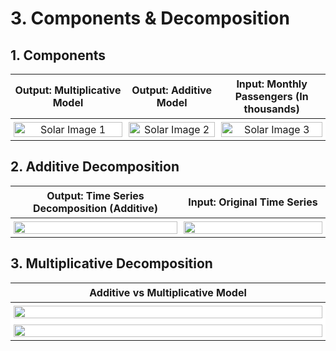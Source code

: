 # 3. Components & Decomposition

## 1. Components

<style>
    table.custom-table {
        max-width: 1000px;
        width: 100%;
        margin: 0 auto; /* centers the table on the page */
    }

    table.custom-table td {
        background-color: #fff;
    }
    
    table.custom-table th, table.custom-table td {
        text-align: center;
        vertical-align: middle;
        padding: 5px;
        width: 333px; /* distribute the total width equally among three columns */
    }

    table.custom-table img {
        width: 100%;
        display: block; /* removes any gap under the image */
    }
</style>


<table class="custom-table">
    <thead>
        <tr>
            <th>Output: Multiplicative Model</th>
            <th>Output: Additive Model</th>
            <th>Input: Monthly Passengers (In thousands)</th>
        </tr>
    </thead>
    <tbody>
        <tr>
            <td>
                <img src="src/01_output_2.png" alt="Solar Image 1">
            </td>
            <td>
                <img src="src/01_output_1.png" alt="Solar Image 2">
            </td>
            <td>
                <img src="src/01_input.png" alt="Solar Image 3">
            </td>
        </tr>
    </tbody>
</table>

## 2. Additive Decomposition

<style>
    table.custom-table {
        max-width: 1000px;
        width: 100%;
        margin: 0 auto; /* centers the table on the page */
    }

    table.custom-table td {
        background-color: #fff;
    }
    
    table.custom-table th, table.custom-table td {
        text-align: center;
        vertical-align: middle;
        padding: 5px;
        width: 500px; /* distribute the total width equally among three columns */
    }

    table.custom-table img {
        width: 100%;
        display: block; /* removes any gap under the image */
    }
</style>


<table class="custom-table">
    <thead>
        <tr>
            <th>Output: Time Series Decomposition (Additive)</th>
            <th>Input: Original Time Series</th>
        </tr>
    </thead>
    <tbody>
        <tr>
            <td>
                <img src="src/02_output.png">
            </td>
            <td>
                <img src="src/02_input.png">
            </td>
        </tr>
    </tbody>
</table>

## 3. Multiplicative Decomposition

<style>
    table.custom-table {
        max-width: 600px;
        width: 100%;
        margin: 0 auto; /* centers the table on the page */
    }

    table.custom-table td {
        background-color: #fff;
    }
    
    table.custom-table th, table.custom-table td {
        text-align: center;
        vertical-align: middle;
        padding: 5px;
        width: 600px; /* distribute the total width equally among three columns */
    }

    table.custom-table img {
        width: 100%;
        display: block; /* removes any gap under the image */
    }
</style>


<table class="custom-table">
    <thead>
        <tr>
            <th>Additive vs Multiplicative Model</th>
        </tr>
    </thead>
    <tbody>
        <tr>
            <td>
                <img src="src/02_output.png">
            </td>
        </tr>
        <tr>
            <td>
                <img src="src/03_output.png">
            </td>
        </tr>
    </tbody>
</table>